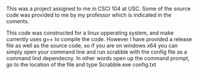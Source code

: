 This was a project assigned to me in CSCI 104 at USC. 
Some of the source code was provided to me by my professor
which is indicated in the coments. 

This code was constructed for a linux opperating system, and make currently
uses g++ to compile the code. However I have provided a release file as well as the 
source code, so if you are on windows x64 you can simply open your command line and run
scrabble with the config file as a command lind dependecny. In other words open up the 
command prompt, go to the location of the file and type Scrabble.exe config.txt